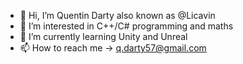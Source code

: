 - 👋 Hi, I’m Quentin Darty also known as @Licavin
- 👀 I’m interested in C++/C# programming and maths
- 🌱 I’m currently learning Unity and Unreal
- 📫 How to reach me -> q.darty57@gmail.com

